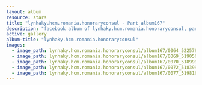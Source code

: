 ```yaml
---
layout: album
resource: stars
title: "lynhaky.hcm.romania.honoraryconsul - Part album167"
description: "facebook album of lynhaky.hcm.romania.honoraryconsul, part album167."
active: gallery
album-title: "lynhaky.hcm.romania.honoraryconsul"
images:
  - image_path: lynhaky.hcm.romania.honoraryconsul/album167/0064_522578177_1279440846873206_2561334980108965083_n.jpg
  - image_path: lynhaky.hcm.romania.honoraryconsul/album167/0069_519050962_1279440670206557_8499490146208263594_n.jpg
  - image_path: lynhaky.hcm.romania.honoraryconsul/album167/0070_518999276_1279440620206562_2497465601076174740_n.jpg
  - image_path: lynhaky.hcm.romania.honoraryconsul/album167/0072_518399460_1279440553539902_4306502862526365240_n.jpg
  - image_path: lynhaky.hcm.romania.honoraryconsul/album167/0077_519816462_1279440383539919_6135115099617693545_n.jpg
---
```

